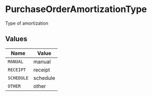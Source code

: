 # PurchaseOrderAmortizationType

Type of amortization


## Values

| Name       | Value      |
| ---------- | ---------- |
| `MANUAL`   | manual     |
| `RECEIPT`  | receipt    |
| `SCHEDULE` | schedule   |
| `OTHER`    | other      |